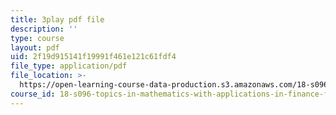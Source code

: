```yaml
---
title: 3play pdf file
description: ''
type: course
layout: pdf
uid: 2f19d915141f19991f461e121c61fdf4
file_type: application/pdf
file_location: >-
  https://open-learning-course-data-production.s3.amazonaws.com/18-s096-topics-in-mathematics-with-applications-in-finance-fall-2013/2f19d915141f19991f461e121c61fdf4_PPl-7_RL0Ko.pdf
course_id: 18-s096-topics-in-mathematics-with-applications-in-finance-fall-2013
---
```

